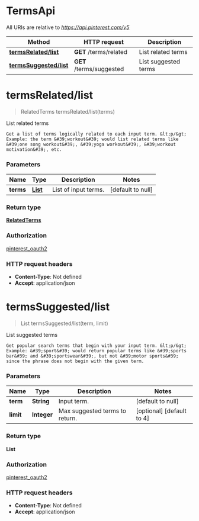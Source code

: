 # TermsApi

All URIs are relative to *https://api.pinterest.com/v5*

| Method | HTTP request | Description |
|------------- | ------------- | -------------|
| [**termsRelated/list**](TermsApi.md#termsRelated/list) | **GET** /terms/related | List related terms |
| [**termsSuggested/list**](TermsApi.md#termsSuggested/list) | **GET** /terms/suggested | List suggested terms |


<a name="termsRelated/list"></a>
# **termsRelated/list**
> RelatedTerms termsRelated/list(terms)

List related terms

    Get a list of terms logically related to each input term. &lt;p/&gt; Example: the term &#39;workout&#39; would list related terms like &#39;one song workout&#39;, &#39;yoga workout&#39;, &#39;workout motivation&#39;, etc.

### Parameters

|Name | Type | Description  | Notes |
|------------- | ------------- | ------------- | -------------|
| **terms** | [**List**](../Models/String.md)| List of input terms. | [default to null] |

### Return type

[**RelatedTerms**](../Models/RelatedTerms.md)

### Authorization

[pinterest_oauth2](../README.md#pinterest_oauth2)

### HTTP request headers

- **Content-Type**: Not defined
- **Accept**: application/json

<a name="termsSuggested/list"></a>
# **termsSuggested/list**
> List termsSuggested/list(term, limit)

List suggested terms

    Get popular search terms that begin with your input term. &lt;p/&gt; Example: &#39;sport&#39; would return popular terms like &#39;sports bar&#39; and &#39;sportswear&#39;, but not &#39;motor sports&#39; since the phrase does not begin with the given term.

### Parameters

|Name | Type | Description  | Notes |
|------------- | ------------- | ------------- | -------------|
| **term** | **String**| Input term. | [default to null] |
| **limit** | **Integer**| Max suggested terms to return. | [optional] [default to 4] |

### Return type

**List**

### Authorization

[pinterest_oauth2](../README.md#pinterest_oauth2)

### HTTP request headers

- **Content-Type**: Not defined
- **Accept**: application/json

